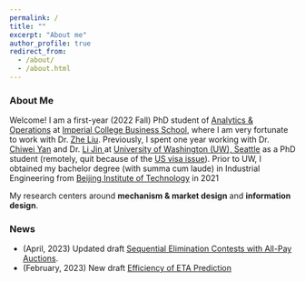 ```yaml
---
permalink: /
title: ""
excerpt: "About me"
author_profile: true
redirect_from: 
  - /about/
  - /about.html
---
```

### About Me

Welcome! I am a first-year (2022 Fall) PhD student of [Analytics & Operations](https://www.imperial.ac.uk/business-school/faculty-research/academic-areas/analytics-operations/) at [Imperial College Business School](https://www.imperial.ac.uk/business-school/), where I am very fortunate to work with Dr. [Zhe Liu](https://blogs.imperial.ac.uk/zhe-liu/about/). Previously, I spent one year working with Dr. [Chiwei Yan](https://yanchiwei.github.io/index.html) and Dr. [Li Jin ](https://jinli.ji.sjtu.edu.cn/) at [University of Washington (UW), Seattle](https://www.washington.edu/) as a PhD student (remotely, quit because of the [US visa issue](https://en.wikipedia.org/wiki/Proclamation_10043)). Prior to UW, I obtained my bachelor degree (with summa cum laude) in Industrial Engineering from [Beijing Institute of Technology](https://english.bit.edu.cn/) in 2021

My research centers around **mechanism & market design** and **information design**. 

<!-- Recently, I hold a particular interest in *three-sided marketplace* and *information design*. -->

<!-- My research centers around **mechanism**, **information** and **market** design. Recently, I hold a particular interest in *transaction fee mechanism*, *information design with privacy*, and *three-sided marketplace*. 
 -->

<!-- Recently, I hold a particular interest in problems from *<u>online platforms</u>* and *<u>smart city operations</u>* with *<u>strategic agents</u>*. When analyzing these problems, I am broadly interested in tools from *game theory*, *stochastic process*, *optimization*, and *statistics*.
 -->


### News

- (April, 2023) Updated draft [Sequential Elimination Contests with All-Pay Auctions](https://arxiv.org/abs/2205.08104).
- (February, 2023) New draft [Efficiency of ETA Prediction](https://arxiv.org/abs/2112.09993)
